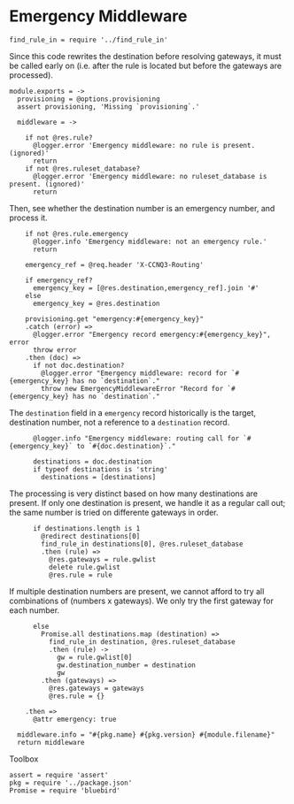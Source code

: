 Emergency Middleware
====================

    find_rule_in = require '../find_rule_in'

Since this code rewrites the destination before resolving gateways, it must be called early on (i.e. after the rule is located but before the gateways are processed).

    module.exports = ->
      provisioning = @options.provisioning
      assert provisioning, 'Missing `provisioning`.'

      middleware = ->

        if not @res.rule?
          @logger.error 'Emergency middleware: no rule is present. (ignored)'
          return
        if not @res.ruleset_database?
          @logger.error 'Emergency middleware: no ruleset_database is present. (ignored)'
          return

Then, see whether the destination number is an emergency number, and process it.

        if not @res.rule.emergency
          @logger.info 'Emergency middleware: not an emergency rule.'
          return

        emergency_ref = @req.header 'X-CCNQ3-Routing'

        if emergency_ref?
          emergency_key = [@res.destination,emergency_ref].join '#'
        else
          emergency_key = @res.destination

        provisioning.get "emergency:#{emergency_key}"
        .catch (error) =>
          @logger.error "Emergency record emergency:#{emergency_key}", error
          throw error
        .then (doc) =>
          if not doc.destination?
            @logger.error "Emergency middleware: record for `#{emergency_key} has no `destination`."
            throw new EmergencyMiddlewareError "Record for `#{emergency_key} has no `destination`."

The `destination` field in a `emergency` record historically is the target, destination number, not a reference to a `destination` record.

          @logger.info "Emergency middleware: routing call for `#{emergency_key}` to `#{doc.destination}`."

          destinations = doc.destination
          if typeof destinations is 'string'
            destinations = [destinations]

The processing is very distinct based on how many destinations are present.
If only one destination is present, we handle it as a regular call out; the same number is tried on differente gateways in order.

          if destinations.length is 1
            @redirect destinations[0]
            find_rule_in destinations[0], @res.ruleset_database
            .then (rule) =>
              @res.gateways = rule.gwlist
              delete rule.gwlist
              @res.rule = rule

If multiple destination numbers are present, we cannot afford to try all combinations of (numbers x gateways). We only try the first gateway for each number.

          else
            Promise.all destinations.map (destination) =>
              find_rule_in destination, @res.ruleset_database
              .then (rule) ->
                gw = rule.gwlist[0]
                gw.destination_number = destination
                gw
            .then (gateways) =>
              @res.gateways = gateways
              @res.rule = {}

        .then =>
          @attr emergency: true

      middleware.info = "#{pkg.name} #{pkg.version} #{module.filename}"
      return middleware

Toolbox

    assert = require 'assert'
    pkg = require '../package.json'
    Promise = require 'bluebird'
